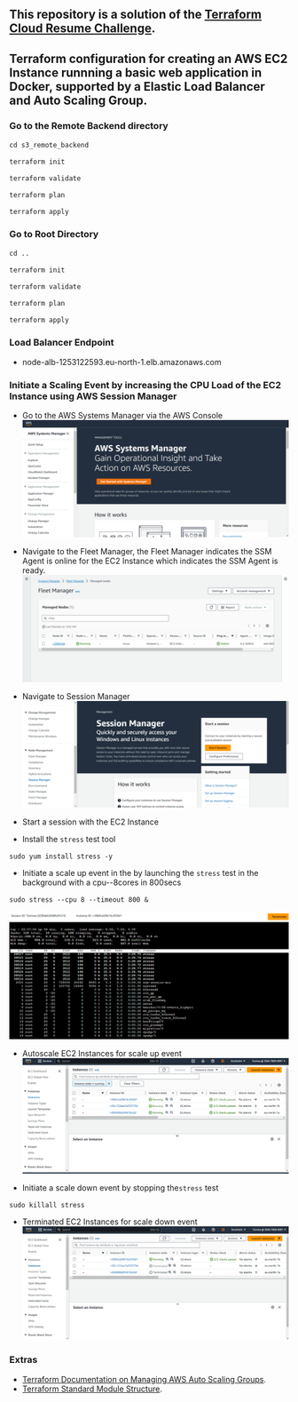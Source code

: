 ## This repository is a solution of the [Terraform Cloud Resume Challenge](https://github.com/cloudresumechallenge/projects/blob/main/projects/aws/terraform.md).

## Terraform configuration for creating an AWS EC2 Instance runnning a basic web application in Docker, supported by a Elastic Load Balancer and Auto Scaling Group.

### Go to the Remote Backend directory
```
cd s3_remote_backend
```

```
terraform init 
```

```
terraform validate
```

```
terraform plan 
```

```
terraform apply
```

### Go to Root Directory 
```
cd .. 
```

```
terraform init 
```

```
terraform validate
```

```
terraform plan
```

```
terraform apply
```


### Load Balancer Endpoint
- node-alb-1253122593.eu-north-1.elb.amazonaws.com


### Initiate a Scaling Event by increasing the CPU Load of the EC2 Instance using AWS Session Manager
- Go to the AWS Systems Manager via the AWS Console
![./terraform-web-app/images/Systems_Manager.png](./images/Systems_Manager.png)



- Navigate to the Fleet Manager, the Fleet Manager indicates the SSM Agent is online for the EC2 Instance which indicates the SSM Agent is ready.
![./terraform-web-app/images/Fleet_Manager.png](./images/Fleet_Manager.png)



- Navigate to Session Manager
![./terraform-web-app/images/Session_Manager.png](./images/Session_Manager.png)



- Start a session with the EC2 Instance



- Install the `stress` test tool
```
sudo yum install stress -y
```



- Initiate a scale up event in the by launching the `stress` test in the background with a cpu--8cores in 800secs
```
sudo stress --cpu 8 --timeout 800 &
```



![./terraform-web-app/images/Session_Manager_EC2.png](./images/Session_Manager_EC2.png)



- Autoscale EC2 Instances for scale up event
![./terraform-web-app/images/ASG_EC2_Instances](./images/ASG_EC2_Instances.png)



- Initiate a scale down event by stopping the`stress` test
```
sudo killall stress
```



- Terminated EC2 Instances for scale down event
![./terraform-web-app/images/Terminated_EC2_Instances](./images/Terminated_EC2_Instances.png)



### Extras
- [Terraform Documentation on Managing AWS Auto Scaling Groups](https://developer.hashicorp.com/terraform/tutorials/aws/aws-asg).
- [Terraform Standard Module Structure](https://developer.hashicorp.com/terraform/language/modules/develop/structure).